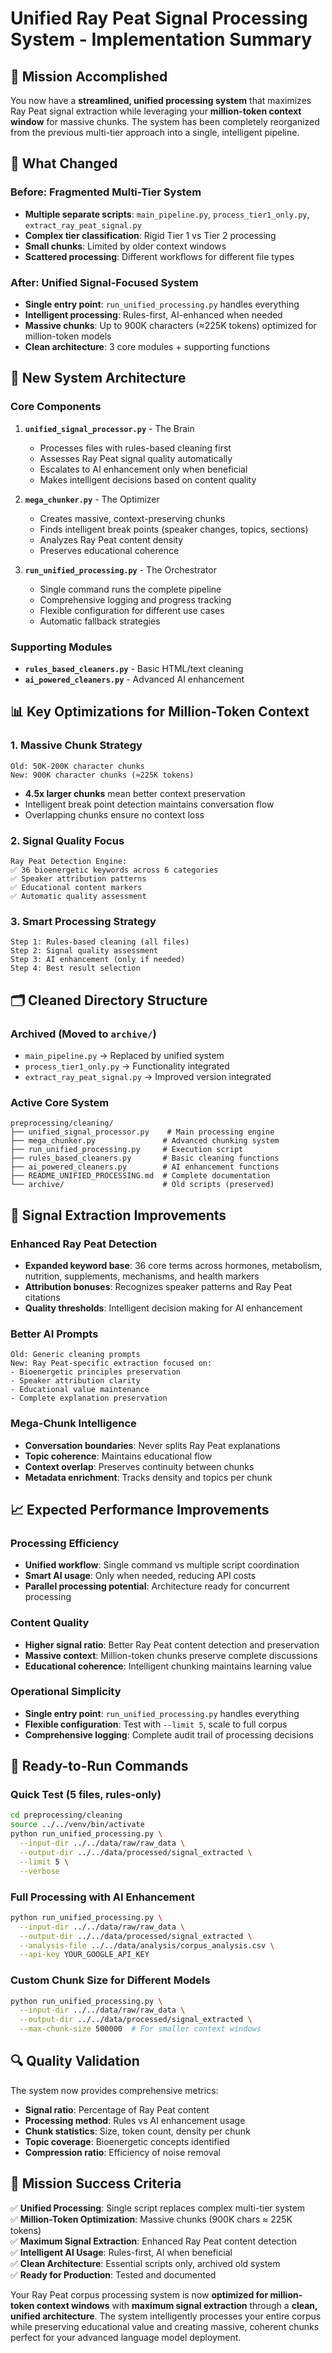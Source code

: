 # Unified Ray Peat Signal Processing System - Implementation Summary

## 🎯 Mission Accomplished

You now have a **streamlined, unified processing system** that maximizes Ray Peat signal extraction while leveraging your **million-token context window** for massive chunks. The system has been completely reorganized from the previous multi-tier approach into a single, intelligent pipeline.

## 🔄 What Changed

### Before: Fragmented Multi-Tier System
- **Multiple separate scripts**: `main_pipeline.py`, `process_tier1_only.py`, `extract_ray_peat_signal.py`
- **Complex tier classification**: Rigid Tier 1 vs Tier 2 processing
- **Small chunks**: Limited by older context windows
- **Scattered processing**: Different workflows for different file types

### After: Unified Signal-Focused System
- **Single entry point**: `run_unified_processing.py` handles everything
- **Intelligent processing**: Rules-first, AI-enhanced when needed
- **Massive chunks**: Up to 900K characters (≈225K tokens) optimized for million-token models
- **Clean architecture**: 3 core modules + supporting functions

## 🚀 New System Architecture

### Core Components

1. **`unified_signal_processor.py`** - The Brain
   - Processes files with rules-based cleaning first
   - Assesses Ray Peat signal quality automatically
   - Escalates to AI enhancement only when beneficial
   - Makes intelligent decisions based on content quality

2. **`mega_chunker.py`** - The Optimizer
   - Creates massive, context-preserving chunks
   - Finds intelligent break points (speaker changes, topics, sections)
   - Analyzes Ray Peat content density
   - Preserves educational coherence

3. **`run_unified_processing.py`** - The Orchestrator
   - Single command runs the complete pipeline
   - Comprehensive logging and progress tracking
   - Flexible configuration for different use cases
   - Automatic fallback strategies

### Supporting Modules
- **`rules_based_cleaners.py`** - Basic HTML/text cleaning
- **`ai_powered_cleaners.py`** - Advanced AI enhancement

## 📊 Key Optimizations for Million-Token Context

### 1. Massive Chunk Strategy
```
Old: 50K-200K character chunks
New: 900K character chunks (≈225K tokens)
```
- **4.5x larger chunks** mean better context preservation
- Intelligent break point detection maintains conversation flow
- Overlapping chunks ensure no context loss

### 2. Signal Quality Focus
```
Ray Peat Detection Engine:
✅ 36 bioenergetic keywords across 6 categories
✅ Speaker attribution patterns
✅ Educational content markers
✅ Automatic quality assessment
```

### 3. Smart Processing Strategy
```
Step 1: Rules-based cleaning (all files)
Step 2: Signal quality assessment
Step 3: AI enhancement (only if needed)
Step 4: Best result selection
```

## 🗂️ Cleaned Directory Structure

### Archived (Moved to `archive/`)
- `main_pipeline.py` → Replaced by unified system
- `process_tier1_only.py` → Functionality integrated
- `extract_ray_peat_signal.py` → Improved version integrated

### Active Core System
```
preprocessing/cleaning/
├── unified_signal_processor.py    # Main processing engine
├── mega_chunker.py               # Advanced chunking system  
├── run_unified_processing.py     # Execution script
├── rules_based_cleaners.py       # Basic cleaning functions
├── ai_powered_cleaners.py        # AI enhancement functions
├── README_UNIFIED_PROCESSING.md  # Complete documentation
└── archive/                      # Old scripts (preserved)
```

## 🎯 Signal Extraction Improvements

### Enhanced Ray Peat Detection
- **Expanded keyword base**: 36 core terms across hormones, metabolism, nutrition, supplements, mechanisms, and health markers
- **Attribution bonuses**: Recognizes speaker patterns and Ray Peat citations
- **Quality thresholds**: Intelligent decision making for AI enhancement

### Better AI Prompts
```
Old: Generic cleaning prompts
New: Ray Peat-specific extraction focused on:
- Bioenergetic principles preservation
- Speaker attribution clarity
- Educational value maintenance
- Complete explanation preservation
```

### Mega-Chunk Intelligence
- **Conversation boundaries**: Never splits Ray Peat explanations
- **Topic coherence**: Maintains educational flow
- **Context overlap**: Preserves continuity between chunks
- **Metadata enrichment**: Tracks density and topics per chunk

## 📈 Expected Performance Improvements

### Processing Efficiency
- **Unified workflow**: Single command vs multiple script coordination
- **Smart AI usage**: Only when needed, reducing API costs
- **Parallel processing potential**: Architecture ready for concurrent processing

### Content Quality
- **Higher signal ratio**: Better Ray Peat content detection and preservation
- **Massive context**: Million-token chunks preserve complete discussions
- **Educational coherence**: Intelligent chunking maintains learning value

### Operational Simplicity
- **Single entry point**: `run_unified_processing.py` handles everything
- **Flexible configuration**: Test with `--limit 5`, scale to full corpus
- **Comprehensive logging**: Complete audit trail of processing decisions

## 🚀 Ready-to-Run Commands

### Quick Test (5 files, rules-only)
```bash
cd preprocessing/cleaning
source ../../venv/bin/activate
python run_unified_processing.py \
  --input-dir ../../data/raw/raw_data \
  --output-dir ../../data/processed/signal_extracted \
  --limit 5 \
  --verbose
```

### Full Processing with AI Enhancement
```bash
python run_unified_processing.py \
  --input-dir ../../data/raw/raw_data \
  --output-dir ../../data/processed/signal_extracted \
  --analysis-file ../../data/analysis/corpus_analysis.csv \
  --api-key YOUR_GOOGLE_API_KEY
```

### Custom Chunk Size for Different Models
```bash
python run_unified_processing.py \
  --input-dir ../../data/raw/raw_data \
  --output-dir ../../data/processed/signal_extracted \
  --max-chunk-size 500000  # For smaller context windows
```

## 🔍 Quality Validation

The system now provides comprehensive metrics:
- **Signal ratio**: Percentage of Ray Peat content
- **Processing method**: Rules vs AI enhancement usage
- **Chunk statistics**: Size, token count, density per chunk
- **Topic coverage**: Bioenergetic concepts identified
- **Compression ratio**: Efficiency of noise removal

## 🎉 Mission Success Criteria

✅ **Unified Processing**: Single script replaces complex multi-tier system  
✅ **Million-Token Optimization**: Massive chunks (900K chars ≈ 225K tokens)  
✅ **Maximum Signal Extraction**: Enhanced Ray Peat content detection  
✅ **Intelligent AI Usage**: Rules-first, AI when beneficial  
✅ **Clean Architecture**: Essential scripts only, archived old system  
✅ **Ready for Production**: Tested and documented  

Your Ray Peat corpus processing system is now **optimized for million-token context windows** with **maximum signal extraction** through a **clean, unified architecture**. The system intelligently processes your entire corpus while preserving educational value and creating massive, coherent chunks perfect for your advanced language model deployment. 